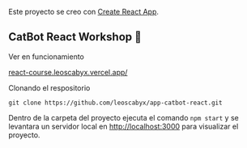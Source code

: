 Este proyecto se creo con [Create React App](https://github.com/facebook/create-react-app).

## CatBot React Workshop 🙌

Ver en funcionamiento 

[react-course.leoscabyx.vercel.app/](https://react-course.leoscabyx.vercel.app/)

Clonando el respositorio

``` git clone https://github.com/leoscabyx/app-catbot-react.git ```

Dentro de la carpeta del proyecto ejecuta  el comando ``` npm start ``` y se levantara un servidor local en
[http://localhost:3000](http://localhost:3000) para visualizar el proyecto.

